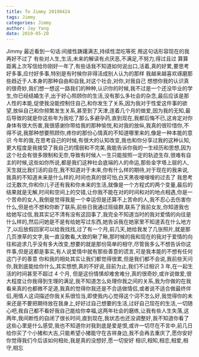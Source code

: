 ```yaml
---
title: To Jimmy 20190424
tags: Jimmy
categories: Jimmy
author: Jay Yang
date: 2019-05-20
---
```


Jimmy
最近看到一句话:间接性踌躇满志,持续性混吃等死
用这句话形容现在的我再好不过了
有些对人生,生活,未来的解读有点厌恶,不满足,不努力,得过且过
算算距离上次写信给你刚好一年了,有些话我不知道如何说出口,活着,真的好累,要思考好多事,应付好多事,特别是有时候你非得活成别人认为的那样
我越来越喜欢琢磨那些趋近于人本身的那种自由和自我,对这个社会,对你,对我自己
想想你我的认识真的很奇妙,我们想一想这一路我们的种种,认识你的时候,我不过是一个还没毕业的学生,你已经结婚生子,出于好心照顾你的生活,没有那么多社会的杂念,最后应该是那人性的本能,促使我没能控制住自己,和你发生了关系,因为我对于性爱这件事的欲望,放纵自己和你频繁发生关系,甚至到了天津,连着几个月的做爱,因为我的无知,最后导致的就是你这些年为我吃了那么多避孕药,直到现在,我都后悔不已,这肯定对你身体有很大伤害,我很感谢你带给我的那种愉悦,和对我的放纵,我真的很珍惜你,不得不说,我那种想要照顾你,疼你的那份心情真的不知道哪里来的,像是一种本能的意识
今年的我,在思考自己的时候,有很大的认知改变,我也和你分享过我的这种认知,更大程度是我接受了我自己的懦弱和不完美,我能告诉你我的一生经历和思想,因为这个社会有很多限制和无奈,导致有时候人一生只能按照一定的轨迹生存,很难有自主的时候,这些如你所说,都是我们这种社会底端的人的命运,那些金字塔上层的人,天生就比我们活的自在,我不知道对于未来,你有什么样的期待,对于现在的我来说,我真的不知道未来是什么样的,时间也真的很可怕,白天黑夜嗖嗖嗖的过去了
我思考过无数次,你和你儿子还有我和你未来的生活,就像是一个方程式的两个变量,最后的结果就是无解,时间和空间上的交错,让你我不能在对的时间和对的地点相遇,你是一个苦命的女人,我倒是觉得我是一个幸运但是还算不上苦命的人,我不忍心去伤害你什么,但是也不想和你断了联系,前些日我通过班级群,联系了我前女友,你知道我也给她写过信,我其实记不清有没有这回事了,我完全不知道当时的我对爱情的向往是什么样的,然后问她是不是有给她写过东西,她告诉我在她家里不知道丢在什么地方了,以后放假回家可以给我找找,过了有一个月,前几天,她给我发了几张照片,就是那几页潦草的文字,我一直没敢看,大致的瞅了瞅,那时候的我和现在的我对于爱情的向往和追求几乎没有多大改变,想要的就是那份简单的相守,尽管我多么不想告诉你这件事,但是这都是事实,有人说爱情中就有那些善意的谎言,可是我本能的不想有任何这门子的善意
你和我的相处其实让我们都觉得很累,但是我们都不会说,我前些天问你,我到底能给你什么,其实想想,真的不好说,目前为止,我们不过相识 3 年,在一起生活的时间甚至不超过 4 个月, 但是这份情愫却难舍难分,真的很奇妙,或许说做爱,很大程度让你我得到生理的满足,我不知道怎么处理你我之间的关系,我为你做的在我看来真的也都微不足道,我真的觉得你我还是不合适做情侣,或者说不适合做最终伴侣,用情人这词描述你我关系很恰当,即使我内心觉得这个词不怎么好,我觉得你的未来还是不要把期待放在我身上,好好过自己想要的生活,过好自己现在的生活,一切随心吧,我自己都不看好我自己能给你幸福,这两年社会的磨练,让我有些人生失落,这两年,我间断性的自闭了很长时间,直到现在,我状态也还没调整好,我不知道你看了这些心里是什么感受,我也不知道你对我到底是爱是恨,或许一切尽在不言中,前几日给你买了个小猪和大吉,只能希望小猪能守在吉祥身边,我不会再去重庆了,愿你安好
你觉得我们今后该如何相处,我是真的没想好,愿一切安好
相识,相知,相恋,相爱,相守,相忘

